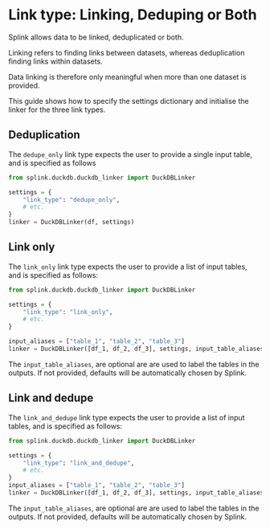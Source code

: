 # Link type: Linking, Deduping or Both

Splink allows data to be linked, deduplicated or both.

Linking refers to finding links between datasets, whereas deduplication finding links within datasets.

Data linking is therefore only meaningful when more than one dataset is provided.

This guide shows how to specify the settings dictionary and initialise the linker for the three link types.

## Deduplication

The `dedupe_only` link type expects the user to provide a single input table, and is specified as follows

```python
from splink.duckdb.duckdb_linker import DuckDBLinker

settings = {
    "link_type": "dedupe_only",
    # etc.
}
linker = DuckDBLinker(df, settings)

```

## Link only

The `link_only` link type expects the user to provide a list of input tables, and is specified as follows:

```python
from splink.duckdb.duckdb_linker import DuckDBLinker

settings = {
    "link_type": "link_only",
    # etc.
}

input_aliases = ["table_1", "table_2", "table_3"]
linker = DuckDBLinker([df_1, df_2, df_3], settings, input_table_aliases=input_aliases)
```

The `input_table_aliases`, are optional are are used to label the tables in the outputs. If not provided, defaults will be automatically chosen by Splink.

## Link and dedupe

The `link_and_dedupe` link type expects the user to provide a list of input tables, and is specified as follows:

```python
from splink.duckdb.duckdb_linker import DuckDBLinker

settings = {
    "link_type": "link_and_dedupe",
    # etc.
}
input_aliases = ["table_1", "table_2", "table_3"]
linker = DuckDBLinker([df_1, df_2, df_3], settings, input_table_aliases=input_aliases)
```

The `input_table_aliases`, are optional are are used to label the tables in the outputs. If not provided, defaults will be automatically chosen by Splink.
